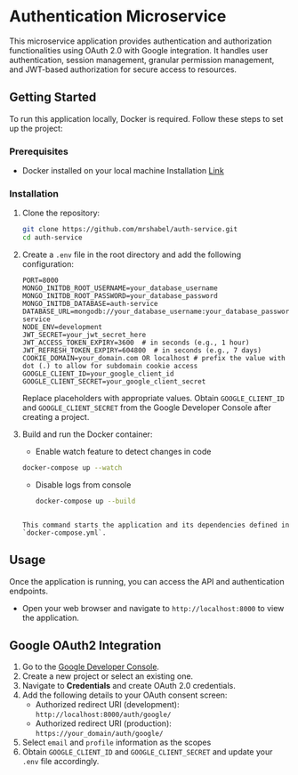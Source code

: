 # Authentication Microservice

This microservice application provides authentication and authorization functionalities using OAuth 2.0 with Google integration. It handles user authentication, session management, granular permission management, and JWT-based authorization for secure access to resources.

## Getting Started

To run this application locally, Docker is required. Follow these steps to set up the project:

### Prerequisites

-   Docker installed on your local machine
    Installation [Link](https://docs.docker.com/engine/install/)

### Installation

1. Clone the repository:

    ```bash
    git clone https://github.com/mrshabel/auth-service.git
    cd auth-service
    ```

2. Create a `.env` file in the root directory and add the following configuration:

    ```.env
    PORT=8000
    MONGO_INITDB_ROOT_USERNAME=your_database_username
    MONGO_INITDB_ROOT_PASSWORD=your_database_password
    MONGO_INITDB_DATABASE=auth-service
    DATABASE_URL=mongodb://your_database_username:your_database_passworddb:27017/auth-service
    NODE_ENV=development
    JWT_SECRET=your_jwt_secret_here
    JWT_ACCESS_TOKEN_EXPIRY=3600  # in seconds (e.g., 1 hour)
    JWT_REFRESH_TOKEN_EXPIRY=604800  # in seconds (e.g., 7 days)
    COOKIE_DOMAIN=your_domain.com OR localhost # prefix the value with dot (.) to allow for subdomain cookie access
    GOOGLE_CLIENT_ID=your_google_client_id
    GOOGLE_CLIENT_SECRET=your_google_client_secret
    ```

    Replace placeholders with appropriate values. Obtain `GOOGLE_CLIENT_ID` and `GOOGLE_CLIENT_SECRET` from the Google Developer Console after creating a project.

3. Build and run the Docker container:

    - Enable watch feature to detect changes in code

    ```bash
    docker-compose up --watch
    ```

    - Disable logs from console
        ```bash
        docker-compose up --build
        ```

    ```

    This command starts the application and its dependencies defined in `docker-compose.yml`.
    ```

## Usage

Once the application is running, you can access the API and authentication endpoints.

-   Open your web browser and navigate to `http://localhost:8000` to view the application.

## Google OAuth2 Integration

1. Go to the [Google Developer Console](https://console.developers.google.com/).
2. Create a new project or select an existing one.
3. Navigate to **Credentials** and create OAuth 2.0 credentials.
4. Add the following details to your OAuth consent screen:
    - Authorized redirect URI (development): `http://localhost:8000/auth/google/`
    - Authorized redirect URI (production): `https://your_domain/auth/google/`
5. Select `email` and `profile` information as the scopes
6. Obtain `GOOGLE_CLIENT_ID` and `GOOGLE_CLIENT_SECRET` and update your `.env` file accordingly.
